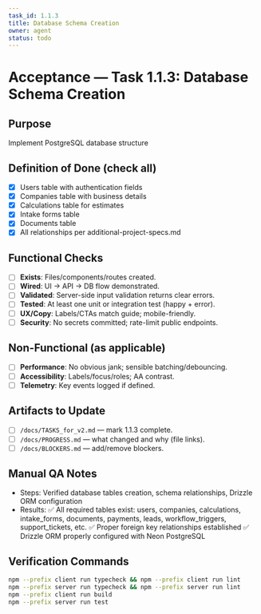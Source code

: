 ```yaml
---
task_id: 1.1.3
title: Database Schema Creation
owner: agent
status: todo
---
```


# Acceptance — Task 1.1.3: Database Schema Creation

## Purpose
Implement PostgreSQL database structure

## Definition of Done (check all)
- [x] Users table with authentication fields
- [x] Companies table with business details
- [x] Calculations table for estimates
- [x] Intake forms table
- [x] Documents table
- [x] All relationships per additional-project-specs.md

## Functional Checks
- [ ] **Exists**: Files/components/routes created.
- [ ] **Wired**: UI → API → DB flow demonstrated.
- [ ] **Validated**: Server-side input validation returns clear errors.
- [ ] **Tested**: At least one unit or integration test (happy + error).
- [ ] **UX/Copy**: Labels/CTAs match guide; mobile-friendly.
- [ ] **Security**: No secrets committed; rate-limit public endpoints.

## Non-Functional (as applicable)
- [ ] **Performance**: No obvious jank; sensible batching/debouncing.
- [ ] **Accessibility**: Labels/focus/roles; AA contrast.
- [ ] **Telemetry**: Key events logged if defined.

## Artifacts to Update
- [ ] `/docs/TASKS_for_v2.md` — mark 1.1.3 complete.
- [ ] `/docs/PROGRESS.md` — what changed and why (file links).
- [ ] `/docs/BLOCKERS.md` — add/remove blockers.

## Manual QA Notes
- Steps: Verified database tables creation, schema relationships, Drizzle ORM configuration
- Results: ✅ All required tables exist: users, companies, calculations, intake_forms, documents, payments, leads, workflow_triggers, support_tickets, etc. ✅ Proper foreign key relationships established ✅ Drizzle ORM properly configured with Neon PostgreSQL

## Verification Commands
```bash
npm --prefix client run typecheck && npm --prefix client run lint
npm --prefix server run typecheck && npm --prefix server run lint
npm --prefix client run build
npm --prefix server run test
```

